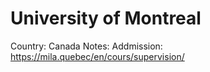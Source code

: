 # University of Montreal

Country: Canada
Notes: Addmission: https://mila.quebec/en/cours/supervision/